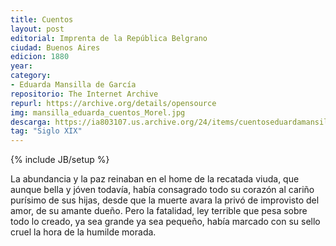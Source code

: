 ```yaml
---
title: Cuentos
layout: post
editorial: Imprenta de la República Belgrano
ciudad: Buenos Aires
edicion: 1880
year:
category:
- Eduarda Mansilla de García
repositorio: The Internet Archive
repurl: https://archive.org/details/opensource
img: mansilla_eduarda_cuentos_Morel.jpg
descarga: https://ia803107.us.archive.org/24/items/cuentoseduardamansilladegarcia/Cuentos_-_Eduarda_Mansilla_de_Garcia.pdf
tag: "Siglo XIX"
---
```

{% include JB/setup %}

La abundancia y la paz reinaban en el home de la recatada viuda, que aunque bella y jóven todavía, había consagrado todo su corazón al cariño purísimo de sus hijas, desde que la muerte avara la privó de improvisto del amor, de su amante dueño.
Pero la fatalidad, ley terrible que pesa sobre todo lo creado, ya sea grande ya sea pequeño, había marcado con su sello cruel la hora de la humilde morada.
